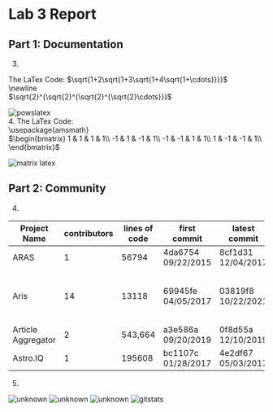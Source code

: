 # Lab 3 Report
## Part 1: Documentation
3. 
The LaTex Code:
$\sqrt{1+2\sqrt{1+3\sqrt{1+4\sqrt{1+\cdots}}}}$  
\newline  
$\sqrt{2}^{\sqrt{2}^{\sqrt{2}^{\sqrt{2}\cdots}}}$  
  
![powslatex](https://user-images.githubusercontent.com/44532905/151681489-c9294eda-81e8-4632-81b7-b16c2ad6c456.png)  
4. 
The LaTex Code:  
\usepackage{amsmath}  
$\begin{bmatrix}  
1 & 1 & 1 & 1\\  
-1 & 1 & -1 & 1\\  
-1 & -1 & 1 & 1\\  
1 & -1 & -1 & 1\\  
\end{bmatrix}$  
  
![matrix latex](https://user-images.githubusercontent.com/44532905/151681506-fd048a4b-f914-4b5d-b8c5-4ba5ba892159.png)

## Part 2: Community
4. 
| Project Name | contributors | lines of code | first commit | latest commit | current branches |
| --- | --- | --- | --- | --- | --- |
| ARAS | 1 |  56794 | 4da6754 09/22/2015 | 8cf1d31 12/04/2017 | master |
| Aris | 14 | 13118 | 69945fe 04/05/2017 | 03819f8 10/22/2021 | master, Key_Palette, proof-generate-solver, Disjunctive_syllogism, gh-pages|
| Article Aggregator | 2 | 543,664 | a3e586a 09/20/2019 | 0f8d55a 12/10/2019 | master |
| Astro.IQ | 1| 195608| bc1107c 01/28/2017 | 4e2df67 05/03/2017 | master, renovate/configure|

5.  
![unknown](https://user-images.githubusercontent.com/44532905/151682162-e110e5b1-624b-4a43-843d-0a074763892c.png)
![unknown](https://user-images.githubusercontent.com/44532905/151682176-d7ccf3bb-a7f4-44d7-b2e6-b4eb2140d3e8.png)
![unknown](https://user-images.githubusercontent.com/44532905/151682172-f5a5347e-ff19-41e3-8bcc-11f7492d2173.png)
![gitstats](https://user-images.githubusercontent.com/44532905/151682173-f4f220d2-63fc-45f4-8a2b-fe41e6eb4b80.png)
